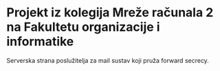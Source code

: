 # Projekt iz kolegija Mreže računala 2 na Fakultetu organizacije i informatike

Serverska strana poslužitelja za mail sustav koji pruža forward secrecy.

